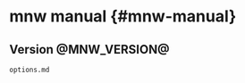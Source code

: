 # mnw manual {#mnw-manual}

## Version @MNW_VERSION@

```{=include=} appendix html:into-file=//options.html
options.md
```
